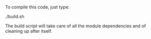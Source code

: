 To compile this code, just type:

./build.sh

The build script will take care of all the module dependencies and
of cleaning up after itself.
